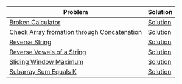 |Problem|Solution|
|--|--|
| [Broken Calculator](https://leetcode.com/problems/broken-calculator/) | [Solution](https://github.com/imKashyap/Competitive-Programming/blob/master/Leetcode/Broken%20Calculator/Solution.java)|
| [Check Array fromation through Concatenation](https://leetcode.com/problems/check-array-formation-through-concatenation/) |[Solution](https://github.com/imKashyap/Competitive-Programming/blob/master/Leetcode/Check%20Array%20Formation%20Through%20Concatenation/Solution.java)|
| [Reverse String](https://leetcode.com/problems/reverse-string/)|[Solution](https://github.com/imKashyap/Competitive-Programming/blob/master/Leetcode/Reverse%20String/Solution.java)|
| [Reverse Vowels of a String](https://leetcode.com/problems/reverse-vowels-of-a-string/)|[Solution](https://github.com/imKashyap/Competitive-Programming/blob/master/Leetcode/Reverse%20Vowels%20of%20a%20String/Solution.java)|
| [Sliding Window Maximum](https://leetcode.com/problems/sliding-window-maximum/)|[Solution](https://github.com/imKashyap/Competitive-Programming/blob/master/Leetcode/Sliding%20Window%20Maximum/Solution.java)|
| [Subarray Sum Equals K](https://leetcode.com/problems/subarray-sum-equals-k/)|[Solution](https://github.com/imKashyap/Competitive-Programming/blob/master/Leetcode/Subarray%20Sum%20Equals%20K/Solution.java)|
